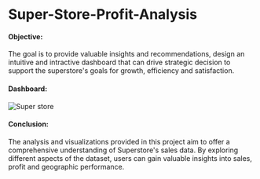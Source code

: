# Super-Store-Profit-Analysis

#### Objective:
The goal is to provide valuable insights and recommendations, design an intuitive and intractive dashboard that can drive strategic decision to support the superstore's goals for growth, efficiency and satisfaction.

#### Dashboard:

![Super store](https://github.com/Nethravathi30/Super-Store-Profit-Analysis-power-bi/assets/156195470/0aada754-cd3d-4b59-ad21-534bacb7ab51)


#### Conclusion:

The analysis and visualizations provided in this project aim to offer a comprehensive understanding of Superstore's sales data. By exploring different aspects of the dataset, users can gain valuable insights into sales, profit and geographic performance.

